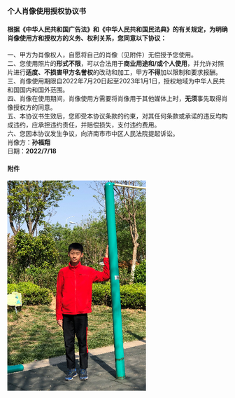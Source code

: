 ### 个人肖像使用授权协议书
#### 根据《中华人民共和国广告法》和《中华人民共和国民法典》的有关规定，为明确肖像使用方和授权方的义务、权利关系，您同意以下协议：
一、甲方为肖像权人，自愿将自己的肖像（见附件）无偿授予您使用。<br />
二、您使用照片的**形式不限**，可以合法用于**商业用途和/或个人使用**，并允许对照片进行**适度、不损害甲方名誉权**的改动和加工，甲方**不得**加以限制和要求报酬。<br />
三、肖像使用期限自2022年7月20日起至2023年1月1日，授权地域为中华人民共和国国内和国外范围。<br />
四、肖像在使用期间，肖像使用方需要将肖像用于其他媒体上时，**无须**事先取得肖像授权方的同意。<br />
五、本协议书生效后，您即受本协议条款的约束，对其任何条款或承诺的违反均构成违约，应承担违约责任，并赔偿损失，支付违约费用。<br />
六、您因本协议发生争议，向济南市市中区人民法院提起诉讼。<br />
肖像方：**孙福翔**<br />
日期：**2022/7/18**<br />
#### 附件
![附件](myphoto.png)
